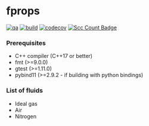 # fprops

[![qa](https://github.com/andrsd/godzilla/actions/workflows/qa.yml/badge.svg)](https://github.com/andrsd/godzilla/actions/workflows/qa.yml)
[![build](https://github.com/andrsd/godzilla/actions/workflows/build.yml/badge.svg?branch=main&event=push)](https://github.com/andrsd/godzilla/actions/workflows/build.yml)
[![codecov](https://codecov.io/gh/andrsd/fprops/branch/main/graph/badge.svg?token=R9YNBXHEY3)](https://codecov.io/gh/andrsd/fprops)
[![Scc Count Badge](https://sloc.xyz/github/andrsd/fprops/)](https://github.com/andrsd/fprops/)

### Prerequisites

- C++ compiler (C++17 or better)
- fmt (>=9.0.0)
- gtest (>=1.11.0)
- pybind11 (>=2.9.2 - if building with python bindings)

### List of fluids

- Ideal gas
- Air
- Nitrogen
